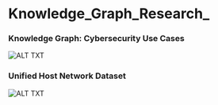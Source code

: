 # Knowledge_Graph_Research_   
 
### Knowledge Graph: Cybersecurity Use Cases
![ALT TXT](https://github.com/SaifurRR/Knowledge-Graph-Research/blob/main/bio_kg-2.png)  
  
### Unified Host Network Dataset 
![ALT TXT](https://github.com/SaifurRR/Knowledge-Graph-Research/blob/main/unified-host-network-dataset.png)
   
      
    
    
    
   
   
